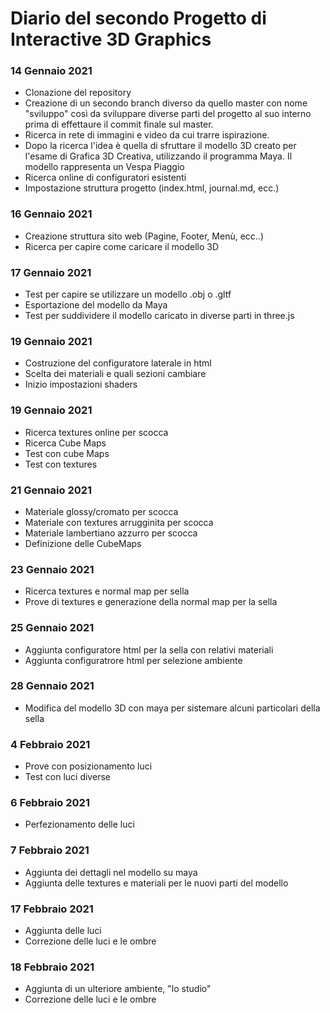 # Diario del secondo Progetto di Interactive 3D Graphics

### 14 Gennaio 2021

- Clonazione del repository
- Creazione di un secondo branch diverso da quello master con nome "sviluppo" così da sviluppare diverse parti del progetto al suo interno prima di effettaure il commit finale sul master.
- Ricerca in rete di immagini e video da cui trarre ispirazione. 
- Dopo la ricerca l'idea è quella di sfruttare il modello 3D creato per l'esame di Grafica 3D Creativa, utilizzando il programma Maya. Il modello rappresenta un Vespa Piaggio
- Ricerca online di configuratori esistenti
- Impostazione struttura progetto (index.html, journal.md, ecc.)

### 16 Gennaio 2021

- Creazione struttura sito web (Pagine, Footer, Menù, ecc..)
- Ricerca per capire come caricare il modello 3D

### 17 Gennaio 2021

- Test per capire se utilizzare un modello .obj o .gltf
- Esportazione del modello da Maya
- Test per suddividere il modello caricato in diverse parti in three.js

### 19 Gennaio 2021

- Costruzione del configuratore laterale in  html
- Scelta dei materiali e quali sezioni cambiare
- Inizio impostazioni shaders

### 19 Gennaio 2021

- Ricerca textures online per scocca
- Ricerca Cube Maps
- Test con cube Maps
- Test con textures

### 21 Gennaio 2021

- Materiale glossy/cromato per scocca
- Materiale con textures arrugginita per scocca
- Materiale lambertiano azzurro per scocca
- Definizione delle CubeMaps

### 23 Gennaio 2021

- Ricerca textures e normal map per sella
- Prove di textures e generazione della normal map per la sella

### 25 Gennaio 2021

- Aggiunta configuratore html per la sella con relativi materiali
- Aggiunta configuratrore html per selezione ambiente

### 28 Gennaio 2021

- Modifica del modello 3D con maya per sistemare alcuni particolari della sella

### 4 Febbraio 2021

- Prove con posizionamento luci
- Test con luci diverse

### 6 Febbraio 2021

- Perfezionamento delle luci

### 7 Febbraio 2021

- Aggiunta dei dettagli nel modello su maya
- Aggiunta delle textures e materiali per le nuovi parti del modello

### 17 Febbraio 2021

- Aggiunta delle luci
- Correzione delle luci e le ombre

### 18 Febbraio 2021

- Aggiunta di un ulteriore ambiente, "lo studio"
- Correzione delle luci e le ombre



